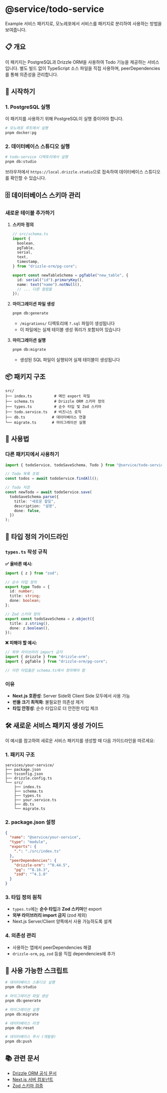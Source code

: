 # @service/todo-service

Example 서비스 패키지로, 모노레포에서 서비스를 패키지로 분리하여 사용하는 방법을 보여줍니다.

## 📋 개요

이 패키지는 PostgreSQL과 Drizzle ORM을 사용하여 Todo 기능을 제공하는 서비스입니다. 별도 빌드 없이 TypeScript 소스 파일을 직접 사용하며, peerDependencies를 통해 의존성을 관리합니다.

## 🚀 시작하기

### 1. PostgreSQL 실행

이 패키지를 사용하기 위해 PostgreSQL이 실행 중이어야 합니다.

```bash
# 모노레포 루트에서 실행
pnpm docker:pg
```

### 2. 데이터베이스 스튜디오 실행

```bash
# todo-service 디렉토리에서 실행
pnpm db:studio
```

브라우저에서 `https://local.drizzle.studio`으로 접속하여 데이터베이스 스튜디오를 확인할 수 있습니다.

## 🗄️ 데이터베이스 스키마 관리

### 새로운 테이블 추가하기

1. **스키마 정의**

   ```typescript
   // src/schema.ts
   import {
     boolean,
     pgTable,
     serial,
     text,
     timestamp,
   } from "drizzle-orm/pg-core";

   export const newTableSchema = pgTable("new_table", {
     id: serial("id").primaryKey(),
     name: text("name").notNull(),
     // ... 다른 컬럼들
   });
   ```

2. **마이그레이션 파일 생성**

   ```bash
   pnpm db:generate
   ```

   - `/migrations/` 디렉토리에 `?.sql` 파일이 생성됩니다
   - 이 파일에는 실제 테이블 생성 쿼리가 포함되어 있습니다

3. **마이그레이션 실행**
   ```bash
   pnpm db:migrate
   ```
   - 생성된 SQL 파일이 실행되어 실제 테이블이 생성됩니다

## 📦 패키지 구조

```
src/
├── index.ts          # 메인 export 파일
├── schema.ts         # Drizzle ORM 스키마 정의
├── types.ts          # 순수 타입 및 Zod 스키마
├── todo.service.ts   # 비즈니스 로직
├── db.ts            # 데이터베이스 연결
└── migrate.ts       # 마이그레이션 실행
```

## 🔧 사용법

### 다른 패키지에서 사용하기

```typescript
import { todoService, todoSaveSchema, Todo } from "@service/todo-service";

// Todo 목록 조회
const todos = await todoService.findAll();

// Todo 저장
const newTodo = await todoService.save(
  todoSaveSchema.parse({
    title: "새로운 할일",
    description: "설명",
    done: false,
  })
);
```

## 📝 타입 정의 가이드라인

### `types.ts` 작성 규칙

**✅ 올바른 예시:**

```typescript
import { z } from "zod";

// 순수 타입 정의
export type Todo = {
  id: number;
  title: string;
  done: boolean;
};

// Zod 스키마 정의
export const todoSaveSchema = z.object({
  title: z.string(),
  done: z.boolean(),
});
```

**❌ 피해야 할 예시:**

```typescript
// 외부 라이브러리 import 금지
import { drizzle } from "drizzle-orm";
import { pgTable } from "drizzle-orm/pg-core";

// 이런 타입들은 schema.ts에서 정의해야 함
```

### 이유

- **Next.js 호환성**: Server Side와 Client Side 모두에서 사용 가능
- **번들 크기 최적화**: 불필요한 의존성 제거
- **타입 안정성**: 순수 타입으로 더 안전한 타입 체크

## 🛠️ 새로운 서비스 패키지 생성 가이드

이 예시를 참고하여 새로운 서비스 패키지를 생성할 때 다음 가이드라인을 따르세요:

### 1. 패키지 구조

```
services/your-service/
├── package.json
├── tsconfig.json
├── drizzle.config.ts
└── src/
    ├── index.ts
    ├── schema.ts
    ├── types.ts
    ├── your.service.ts
    ├── db.ts
    └── migrate.ts
```

### 2. package.json 설정

```json
{
  "name": "@service/your-service",
  "type": "module",
  "exports": {
    ".": "./src/index.ts"
  },
  "peerDependencies": {
    "drizzle-orm": "^0.44.5",
    "pg": "^8.16.3",
    "zod": "^4.1.8"
  }
}
```

### 3. 타입 정의 원칙

- `types.ts`에는 **순수 타입**과 **Zod 스키마**만 export
- **외부 라이브러리 import 금지** (zod 제외)
- Next.js Server/Client 양쪽에서 사용 가능하도록 설계

### 4. 의존성 관리

- 사용하는 앱에서 peerDependencies 해결
- `drizzle-orm`, `pg`, `zod` 등을 직접 dependencies에 추가

## 🎯 사용 가능한 스크립트

```bash
# 데이터베이스 스튜디오 실행
pnpm db:studio

# 마이그레이션 파일 생성
pnpm db:generate

# 마이그레이션 실행
pnpm db:migrate

# 데이터베이스 리셋
pnpm db:reset

# 데이터베이스 푸시 (개발용)
pnpm db:push
```

## 📚 관련 문서

- [Drizzle ORM 공식 문서](https://orm.drizzle.team/)
- [Next.js 서버 컴포넌트](https://nextjs.org/docs/app/building-your-application/rendering/server-components)
- [Zod 스키마 검증](https://zod.dev/)
